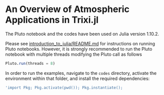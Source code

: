 # An Overview of Atmospheric Applications in Trixi.jl

The Pluto notebook and the codes have been used on Julia version 1.10.2. 

Please see [introduction_to_julia/README.md](https://github.com/trixi-framework/talk-2025-Julia_and_Trixi_in_Frankfurt/blob/main/introduction_to_julia/README.md) 
for instructions on running Pluto notebooks. However, it is strongly recommended to run the Pluto notebook with multiple threads modifying the Pluto call as follows
```julia
Pluto.run(threads = 8)
```
In order to run the examples, navigate to the `codes` directory, activate the environment within that folder, and install the required dependencies:

```julia
'import Pkg; Pkg.activate(pwd()); Pkg.instantiate();
```


